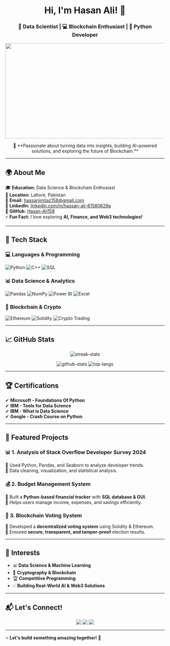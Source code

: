 <h1 align="center">Hi, I'm Hasan Ali! 👋</h1>
<h3 align="center">🚀 Data Scientist | 💻 Blockchain Enthusiast | 🐍 Python Developer</h3>

<p align="center">
    <img src="https://media.giphy.com/media/qgQUggAC3Pfv687qPC/giphy.gif" width="600" height="300"/>
</p>

<p align="center">
    🎯 **Passionate about turning data into insights, building AI-powered solutions, and exploring the future of Blockchain.**  
</p>

---

## 🌍 About Me  

🎓 **Education:** Data Science & Blockchain Enthusiast  
📍 **Location:** Lahore, Pakistan  
📧 **Email:** [hassanimtiaz158@gmail.com](mailto:hassanimtiaz158@gmail.com)  
🔗 **LinkedIn:** [linkedin.com/in/hassan-ali-61580629a](https://www.linkedin.com/in/hassan-ali-61580629a)  
🐍 **GitHub:** [Hasan-Ali158](https://github.com/Hasan-Ali158)  
⚡ **Fun Fact:** I love exploring **AI, Finance, and Web3 technologies!**  

---

## 🚀 Tech Stack  

### 💻 **Languages & Programming**  
![Python](https://img.shields.io/badge/Python-3776AB?style=for-the-badge&logo=python&logoColor=white)
![C++](https://img.shields.io/badge/C++-00599C?style=for-the-badge&logo=c%2B%2B&logoColor=white)
![SQL](https://img.shields.io/badge/SQL-4479A1?style=for-the-badge&logo=postgresql&logoColor=white)

### 📊 **Data Science & Analytics**  
![Pandas](https://img.shields.io/badge/Pandas-150458?style=for-the-badge&logo=pandas&logoColor=white)
![NumPy](https://img.shields.io/badge/Numpy-013243?style=for-the-badge&logo=numpy&logoColor=white)
![Power BI](https://img.shields.io/badge/Power%20BI-F2C811?style=for-the-badge&logo=powerbi&logoColor=black)
![Excel](https://img.shields.io/badge/Microsoft%20Excel-217346?style=for-the-badge&logo=microsoftexcel&logoColor=white)

### 🔗 **Blockchain & Crypto**  
![Ethereum](https://img.shields.io/badge/Ethereum-3C3C3D?style=for-the-badge&logo=ethereum&logoColor=white)
![Solidity](https://img.shields.io/badge/Solidity-363636?style=for-the-badge&logo=solidity&logoColor=white)
![Crypto Trading](https://img.shields.io/badge/Crypto%20Trading-informational?style=for-the-badge)

---

## 📈 GitHub Stats  

<p align="center">
    <img src="https://github-readme-streak-stats.herokuapp.com/?user=Hasan-Ali158&theme=radical" alt="streak-stats">
</p>

<p align="center">
    <img src="https://github-readme-stats.vercel.app/api?username=Hasan-Ali158&show_icons=true&theme=radical" alt="github-stats">
    <img src="https://github-readme-stats.vercel.app/api/top-langs/?username=Hasan-Ali158&layout=compact&theme=radical" alt="top-langs">
</p>

---

## 🏆 Certifications  
✔ **Microsoft - Foundations Of Python**  
✔ **IBM - Tools for Data Science**  
✔ **IBM - What is Data Science**  
✔ **Google - Crash Course on Python**  

---

## 🌟 Featured Projects  

### 📊 **1. Analysis of Stack Overflow Developer Survey 2024**  
🔹 Used Python, Pandas, and Seaborn to analyze developer trends.  
🔹 Data cleaning, visualization, and statistical analysis.  

### 💰 **2. Budget Management System**  
🔹 Built a **Python-based financial tracker** with **SQL database & GUI.**  
🔹 Helps users manage income, expenses, and savings efficiently.  

### 🔐 **3. Blockchain Voting System**  
🔹 Developed a **decentralized voting system** using Solidity & Ethereum.  
🔹 Ensured **secure, transparent, and tamper-proof** election results.  

---

## 🎯 Interests  
- 📊 **Data Science & Machine Learning**  
- 🔐 **Cryptography & Blockchain**  
- 🏆 **Competitive Programming**  
- 💡 **Building Real-World AI & Web3 Solutions**  

---

## 📬 Let's Connect!  
<p align="center">
    <a href="mailto:hassanimtiaz158@gmail.com"><img src="https://img.shields.io/badge/Email-hassanimtiaz158@gmail.com-red?style=for-the-badge&logo=gmail"></a>
    <a href="https://www.linkedin.com/in/hassan-ali-61580629a"><img src="https://img.shields.io/badge/LinkedIn-Connect-blue?style=for-the-badge&logo=linkedin"></a>
    <a href="https://github.com/Hasan-Ali158"><img src="https://img.shields.io/badge/GitHub-Follow-black?style=for-the-badge&logo=github"></a>
</p>

---

⭐ **Let's build something amazing together!** 🚀  
